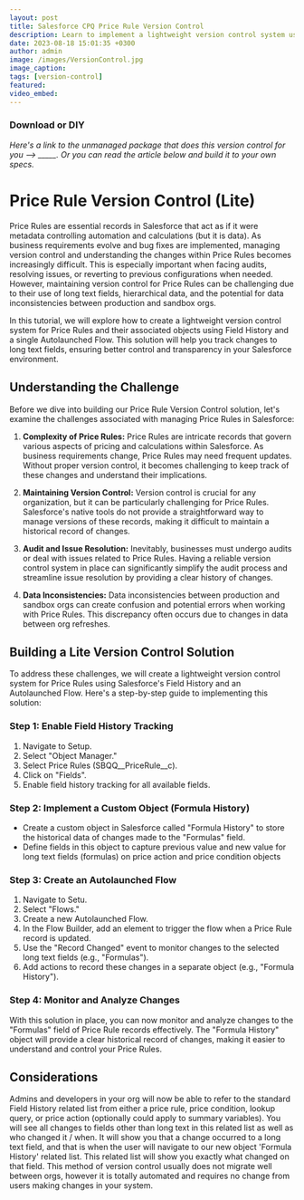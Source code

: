 ```yaml
---
layout: post
title: Salesforce CPQ Price Rule Version Control
description: Learn to implement a lightweight version control system using Field History and Autolaunched Flows to track changes in long text fields, ensuring smoother audits, issue resolutions, and an error-free Salesforce environment.
date: 2023-08-18 15:01:35 +0300
author: admin
image: /images/VersionControl.jpg
image_caption: 
tags: [version-control]
featured:
video_embed: 
---
```

### Download or DIY

*Here's a link to the unmanaged package that does this version control for you --> _____. Or you can read the article below and build it to your own specs.*

# Price Rule Version Control (Lite)

Price Rules are essential records in Salesforce that act as if it were metadata controlling automation and calculations (but it is data). As business requirements evolve and bug fixes are implemented, managing version control and understanding the changes within Price Rules becomes increasingly difficult. This is especially important when facing audits, resolving issues, or reverting to previous configurations when needed. However, maintaining version control for Price Rules can be challenging due to their use of long text fields, hierarchical data, and the potential for data inconsistencies between production and sandbox orgs.

In this tutorial, we will explore how to create a lightweight version control system for Price Rules and their associated objects using Field History and a single Autolaunched Flow. This solution will help you track changes to long text fields, ensuring better control and transparency in your Salesforce environment.

## Understanding the Challenge

Before we dive into building our Price Rule Version Control solution, let's examine the challenges associated with managing Price Rules in Salesforce:

1. **Complexity of Price Rules:** Price Rules are intricate records that govern various aspects of pricing and calculations within Salesforce. As business requirements change, Price Rules may need frequent updates. Without proper version control, it becomes challenging to keep track of these changes and understand their implications.

2. **Maintaining Version Control:** Version control is crucial for any organization, but it can be particularly challenging for Price Rules. Salesforce's native tools do not provide a straightforward way to manage versions of these records, making it difficult to maintain a historical record of changes.

3. **Audit and Issue Resolution:** Inevitably, businesses must undergo audits or deal with issues related to Price Rules. Having a reliable version control system in place can significantly simplify the audit process and streamline issue resolution by providing a clear history of changes.

4. **Data Inconsistencies:** Data inconsistencies between production and sandbox orgs can create confusion and potential errors when working with Price Rules. This discrepancy often occurs due to changes in data between org refreshes.

## Building a Lite Version Control Solution

To address these challenges, we will create a lightweight version control system for Price Rules using Salesforce's Field History and an Autolaunched Flow. Here's a step-by-step guide to implementing this solution:

### Step 1: Enable Field History Tracking

1. Navigate to Setup.
2. Select "Object Manager."
3. Select Price Rules (SBQQ__PriceRule__c).
4. Click on "Fields".
5. Enable field history tracking for all available fields.

### Step 2: Implement a Custom Object (Formula History)

- Create a custom object in Salesforce called "Formula History" to store the historical data of changes made to the "Formulas" field.
- Define fields in this object to capture previous value and new value for long text fields (formulas) on price action and price condition objects

### Step 3: Create an Autolaunched Flow

1. Navigate to Setu.
3. Select "Flows."
4. Create a new Autolaunched Flow.
5. In the Flow Builder, add an element to trigger the flow when a Price Rule record is updated.
6. Use the "Record Changed" event to monitor changes to the selected long text fields (e.g., "Formulas").
7. Add actions to record these changes in a separate object (e.g., "Formula History").

### Step 4: Monitor and Analyze Changes

With this solution in place, you can now monitor and analyze changes to the "Formulas" field of Price Rule records effectively. The "Formula History" object will provide a clear historical record of changes, making it easier to understand and control your Price Rules.

## Considerations

Admins and developers in your org will now be able to refer to the standard Field History related list from either a price rule, price condition, lookup query, or price action (optionally could apply to summary variables). You will see all changes to fields other than long text in this related list as well as who changed it / when. It will show you that a change occurred to a long text field, and that is when the user will navigate to our new object 'Formula History' related list. This related list will show you exactly what changed on that field. This method of version control usually does not migrate well between orgs, however it is totally automated and requires no change from users making changes in your system.
